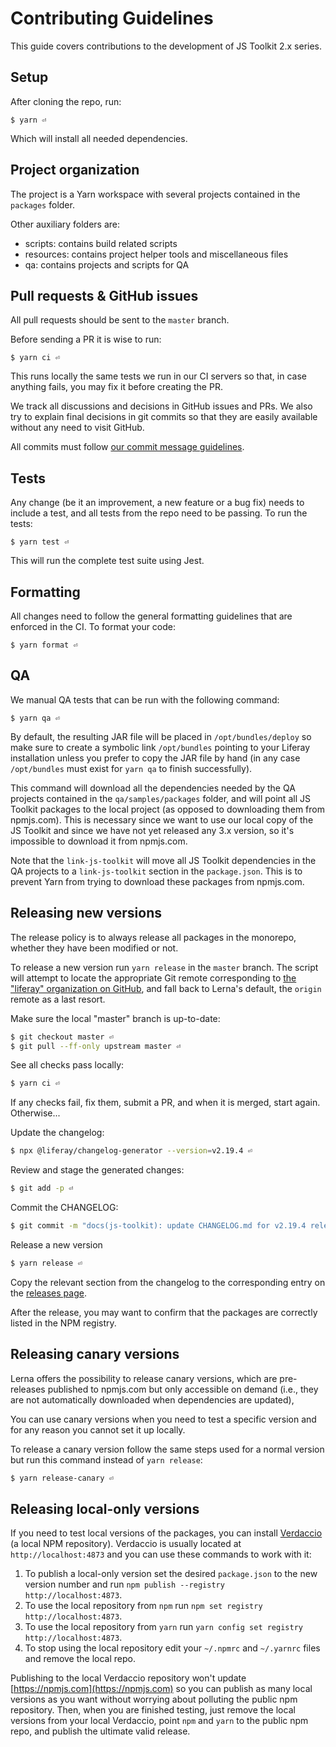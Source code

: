 # Contributing Guidelines

This guide covers contributions to the development of JS Toolkit 2.x series.

## Setup

After cloning the repo, run:

```shell
$ yarn ⏎
```

Which will install all needed dependencies.

## Project organization

The project is a Yarn workspace with several projects contained in the `packages` folder.

Other auxiliary folders are:

-   scripts: contains build related scripts
-   resources: contains project helper tools and miscellaneous files
-   qa: contains projects and scripts for QA

## Pull requests & GitHub issues

All pull requests should be sent to the `master` branch.

Before sending a PR it is wise to run:

```shell
$ yarn ci ⏎
```

This runs locally the same tests we run in our CI servers so that, in case anything fails, you may fix it before creating the PR.

We track all discussions and decisions in GitHub issues and PRs. We also try to explain final decisions in git commits so that they are easily available without any need to visit GitHub.

All commits must follow [our commit message guidelines](https://github.com/liferay/liferay-frontend-guidelines/blob/master/general/commit_messages.md).

## Tests

Any change (be it an improvement, a new feature or a bug fix) needs to include a test, and all tests from the repo need to be passing. To run the tests:

```shell
$ yarn test ⏎
```

This will run the complete test suite using Jest.

## Formatting

All changes need to follow the general formatting guidelines that are enforced in the CI. To format your code:

```shell
$ yarn format ⏎
```

## QA

We manual QA tests that can be run with the following command:

```shell
$ yarn qa ⏎
```

By default, the resulting JAR file will be placed in `/opt/bundles/deploy` so make sure to create a symbolic link `/opt/bundles` pointing to your Liferay installation unless you prefer to copy the JAR file by hand (in any case `/opt/bundles` must exist for `yarn qa` to finish successfully).

This command will download all the dependencies needed by the QA projects contained in the `qa/samples/packages` folder, and will point all JS Toolkit packages to the local project (as opposed to downloading them from npmjs.com). This is necessary since we want to use our local copy of the JS Toolkit and since we have not yet released any 3.x version, so it's impossible to download it from npmjs.com.

Note that the `link-js-toolkit` will move all JS Toolkit dependencies in the QA projects to a `link-js-toolkit` section in the `package.json`. This is to prevent Yarn from trying to download these packages from npmjs.com.

## Releasing new versions

The release policy is to always release all packages in the monorepo, whether they have been modified or not.

To release a new version run `yarn release` in the `master` branch. The script will attempt to locate the appropriate Git remote corresponding to [the "liferay" organization on GitHub](https://github.com/liferay), and fall back to Lerna's default, the `origin` remote as a last resort.

Make sure the local "master" branch is up-to-date:

```sh
$ git checkout master ⏎
$ git pull --ff-only upstream master ⏎
```

See all checks pass locally:

```sh
$ yarn ci ⏎
```

If any checks fail, fix them, submit a PR, and when it is merged, start again. Otherwise...

Update the changelog:

```sh
$ npx @liferay/changelog-generator --version=v2.19.4 ⏎
```

Review and stage the generated changes:

```sh
$ git add -p ⏎
```

Commit the CHANGELOG:

```sh
$ git commit -m "docs(js-toolkit): update CHANGELOG.md for v2.19.4 release" ⏎
```

Release a new version

```sh
$ yarn release ⏎
```

Copy the relevant section from the changelog to the corresponding entry on the [releases page](https://github.com/liferay/liferay-frontend-projects/releases).

After the release, you may want to confirm that the packages are correctly listed in the NPM registry.

## Releasing canary versions

Lerna offers the possibility to release canary versions, which are pre-releases published to npmjs.com but only accessible on demand (i.e., they are not automatically downloaded when dependencies are updated),

You can use canary versions when you need to test a specific version and for any reason you cannot set it up locally.

To release a canary version follow the same steps used for a normal version but run this command instead of `yarn release`:

```sh
$ yarn release-canary ⏎
```

## Releasing local-only versions

If you need to test local versions of the packages, you can install [Verdaccio](https://verdaccio.org) (a local NPM repository). Verdaccio is usually located at `http://localhost:4873` and you can use these commands to work with it:

1. To publish a local-only version set the desired `package.json` to the new version number and run `npm publish --registry http://localhost:4873`.
2. To use the local repository from `npm` run `npm set registry http://localhost:4873`.
3. To use the local repository from `yarn` run `yarn config set registry http://localhost:4873`.
4. To stop using the local repository edit your `~/.npmrc` and `~/.yarnrc` files and remove the local repo.

Publishing to the local Verdaccio repository won't update [https://npmjs.com](https://npmjs.com) so you can publish as many local versions as you want without worrying about polluting the public npm repository. Then, when you are finished testing, just remove the local versions from your local Verdaccio, point `npm` and `yarn` to the public npm repo, and publish the ultimate valid release.
